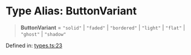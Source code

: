 # Type Alias: ButtonVariant

> **ButtonVariant** = `"solid"` \| `"faded"` \| `"bordered"` \| `"light"` \| `"flat"` \| `"ghost"` \| `"shadow"`

Defined in: [types.ts:23](https://github.com/laruss/react-text-game/blob/3442aa0d22b82dc4760f453f7492731a6f583755/packages/core/src/types.ts#L23)
